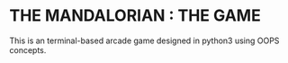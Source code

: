 # THE MANDALORIAN : THE GAME

This is an terminal-based arcade game designed in python3 using OOPS concepts.
